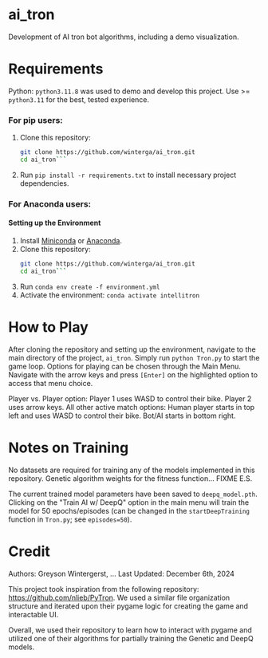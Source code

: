 # ai_tron
Development of AI tron bot algorithms, including a demo visualization. 

# Requirements
Python: `python3.11.8` was used to demo and develop this project. Use >= `python3.11` for the best, tested experience.

### For pip users: 
1. Clone this repository:
   ```bash
   git clone https://github.com/winterga/ai_tron.git
   cd ai_tron```
2. Run `pip install -r requirements.txt` to install necessary project dependencies.

### For Anaconda users:
#### Setting up the Environment
1. Install [Miniconda](https://docs.conda.io/en/latest/miniconda.html) or [Anaconda](https://www.anaconda.com/).
2. Clone this repository:
   ```bash
   git clone https://github.com/winterga/ai_tron.git
   cd ai_tron```
3. Run `conda env create -f environment.yml`
4. Activate the environment: `conda activate intellitron`


# How to Play
After cloning the repository and setting up the environment, navigate to the main directory of the project, `ai_tron`. 
Simply run `python Tron.py` to start the game loop. Options for playing can be chosen through the Main Menu.
Navigate with the arrow keys and press `[Enter]` on the highlighted option to access that menu choice.

Player vs. Player option: Player 1 uses WASD to control their bike. Player 2 uses arrow keys.
All other active match options: Human player starts in top left and uses WASD to control their bike. Bot/AI starts in bottom right.

# Notes on Training
No datasets are required for training any of the models implemented in this repository. Genetic algorithm weights for the fitness function... FIXME E.S.

The current trained model parameters have been saved to `deepq_model.pth`. Clicking on the "Train AI w/ DeepQ" option in the main menu will train the model
for 50 epochs/episodes (can be changed in the `startDeepTraining` function in `Tron.py`; see `episodes=50`).

# Credit
Authors: Greyson Wintergerst, ...
Last Updated: December 6th, 2024

This project took inspiration from the following repository: https://github.com/nlieb/PyTron.
We used a similar file organization structure and iterated upon their pygame logic for creating the game and
interactable UI.

Overall, we used their repository to learn how to interact with pygame and utilized one of their algorithms for partially training
the Genetic and DeepQ models.
